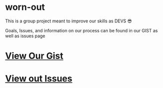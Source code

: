 # worn-out

This is a group project meant to improve our skills as DEVS 😎

Goals, Issues, and information on our process can be found in our GIST as well as issues page

# [View Our Gist](https://gist.github.com/FlameRender/bea3fca3546f3b9422d55f65feda8669#feature-goals)
# [View out Issues](https://github.com/FlameRender/worn-out/issues)
